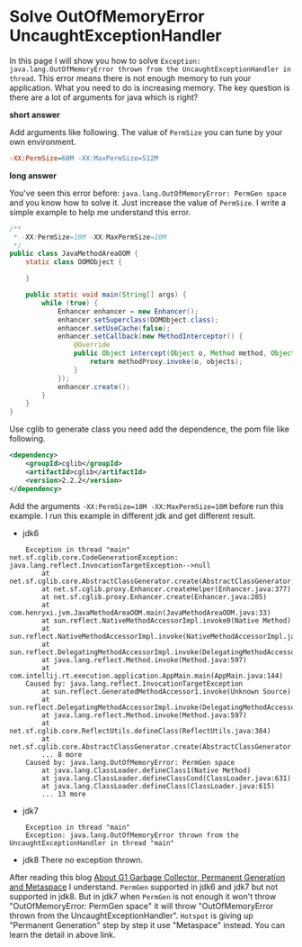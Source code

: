 # Solve OutOfMemoryError UncaughtExceptionHandler 
In this page I will show you how to solve `Exception: java.lang.OutOfMemoryError thrown from the UncaughtExceptionHandler in thread`.
This error means there is not enough memory to run your application. What you need to do is increasing memory. The
key question is there are a lot of arguments for java which is right?

**short answer**

Add arguments like following. The value of `PermSize` you can tune by your own environment.
```ini
-XX:PermSize=60M -XX:MaxPermSize=512M
```
   
**long answer**

You've seen this error before: `java.lang.OutOfMemoryError: PermGen space` and you know how to solve it. Just increase
the value of `PermSize`. I write a simple example to help me understand this error.
```java
/**
 * -XX:PermSize=10M -XX:MaxPermSize=10M
 */
public class JavaMethodAreaOOM {
    static class OOMObject {

    }

    public static void main(String[] args) {
        while (true) {
            Enhancer enhancer = new Enhancer();
            enhancer.setSuperclass(OOMObject.class);
            enhancer.setUseCache(false);
            enhancer.setCallback(new MethodInterceptor() {
                @Override
                public Object intercept(Object o, Method method, Object[] objects, MethodProxy methodProxy) throws Throwable {
                    return methodProxy.invoke(o, objects);
                }
            });
            enhancer.create();
        }
    }
}
```
Use cglib to generate class you need add the dependence, the pom file like following.
```xml
<dependency>
    <groupId>cglib</groupId>
    <artifactId>cglib</artifactId>
    <version>2.2.2</version>
</dependency>
```
Add the arguments `-XX:PermSize=10M -XX:MaxPermSize=10M` before run this example. I run this example in different jdk and
get different result.

* jdk6
```    
    Exception in thread "main" net.sf.cglib.core.CodeGenerationException: java.lang.reflect.InvocationTargetException-->null
        at net.sf.cglib.core.AbstractClassGenerator.create(AbstractClassGenerator.java:237)
        at net.sf.cglib.proxy.Enhancer.createHelper(Enhancer.java:377)
        at net.sf.cglib.proxy.Enhancer.create(Enhancer.java:285)
        at com.henryxi.jvm.JavaMethodAreaOOM.main(JavaMethodAreaOOM.java:33)
        at sun.reflect.NativeMethodAccessorImpl.invoke0(Native Method)
        at sun.reflect.NativeMethodAccessorImpl.invoke(NativeMethodAccessorImpl.java:39)
        at sun.reflect.DelegatingMethodAccessorImpl.invoke(DelegatingMethodAccessorImpl.java:25)
        at java.lang.reflect.Method.invoke(Method.java:597)
        at com.intellij.rt.execution.application.AppMain.main(AppMain.java:144)
    Caused by: java.lang.reflect.InvocationTargetException
        at sun.reflect.GeneratedMethodAccessor1.invoke(Unknown Source)
        at sun.reflect.DelegatingMethodAccessorImpl.invoke(DelegatingMethodAccessorImpl.java:25)
        at java.lang.reflect.Method.invoke(Method.java:597)
        at net.sf.cglib.core.ReflectUtils.defineClass(ReflectUtils.java:384)
        at net.sf.cglib.core.AbstractClassGenerator.create(AbstractClassGenerator.java:219)
        ... 8 more
    Caused by: java.lang.OutOfMemoryError: PermGen space
        at java.lang.ClassLoader.defineClass1(Native Method)
        at java.lang.ClassLoader.defineClassCond(ClassLoader.java:631)
        at java.lang.ClassLoader.defineClass(ClassLoader.java:615)
        ... 13 more
```
* jdk7 
```
    Exception in thread "main" 
    Exception: java.lang.OutOfMemoryError thrown from the UncaughtExceptionHandler in thread "main"
```
* jdk8
    There no exception thrown.

After reading this blog [About G1 Garbage Collector, Permanent Generation and Metaspace](https://blogs.oracle.com/poonam/entry/about_g1_garbage_collector_permanent) I
understand. `PermGen` supported in jdk6 and jdk7 but not supported in jdk8. But in jdk7 when `PermGen` is not enough it
won't throw "OutOfMemoryError: PermGen space" it will throw "OutOfMemoryError thrown from the UncaughtExceptionHandler".
`Hotspot` is giving up "Permanent Generation" step by step it use "Metaspace" instead. You can learn the detail in above link. 
